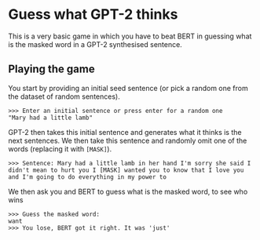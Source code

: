 # Guess what GPT-2 thinks

This is a very basic game in which you have to beat BERT in guessing what is the masked word in a GPT-2 synthesised
sentence.

## Playing the game

You start by providing an initial seed sentence (or pick a random one from the dataset of random sentences).

```
>>> Enter an initial sentence or press enter for a random one
"Mary had a little lamb"
```

GPT-2 then takes this initial sentence and generates what it thinks is the next sentences. We then take this sentence
and randomly omit one of the words (replacing it with `[MASK]`).

```
>>> Sentence: Mary had a little lamb in her hand I'm sorry she said I didn't mean to hurt you I [MASK] wanted you to know that I love you and I'm going to do everything in my power to
```

We then ask you and BERT to guess what is the masked word, to see who wins

```
>>> Guess the masked word:
want
>>> You lose, BERT got it right. It was 'just'
```